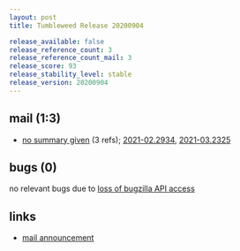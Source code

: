 ```yaml
---
layout: post
title: Tumbleweed Release 20200904

release_available: false
release_reference_count: 3
release_reference_count_mail: 3
release_score: 93
release_stability_level: stable
release_version: 20200904
---
```


## mail (1:3)

- [no summary given](https://github.com/boombatower/tumbleweed-review/issues/10) (3 refs); [2021-02.2934](https://github.com/boombatower/tumbleweed-review/issues/10), [2021-03.2325](https://github.com/boombatower/tumbleweed-review/issues/10)

## bugs (0)

<!--more-->

no relevant bugs due to [loss of bugzilla API access](https://bugzilla.opensuse.org/show_bug.cgi?id=1157722)



## links

- [mail announcement](https://github.com/boombatower/tumbleweed-review/issues/10)
